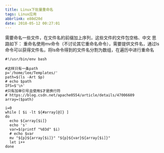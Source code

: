 ```yaml
---
title: Linux下批量重命名
tags: Linux应用
abbrlink: e80d20d
date: 2018-05-12 00:27:01
---
```


需要命名一些文件，在文件名的前缀加上序列，这些文件的文件包空格、中文
思路如下：
重命名使用mv命令（不讨论其它重命名命令），需要提供文件名，通过ls命令可以获得文件名，将ls命令得到的文件名分割为数组，在遍历中进行重命名



```
#!/usr/bin/env bash

#这样只有一条path
p='/home/lee/Templates/'
path=$(ls -Art $p)
# echo $path
IFS=$'\n'
#只有加单引号且使用$才是换行符
# https://blog.csdn.net/apache0554/article/details/47006609
array=($path)

i=0
while [ $i -lt ${#array[@]} ]
do
  echo ${array[$i]}
  echo 's'
  var=$(printf "%03d" $i)
  # echo $var
  mv "${p}${array[$i]}" "${p}${var}${array[$i]}"
  let i++
done
```

